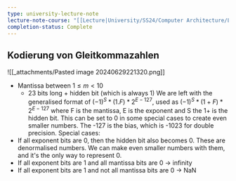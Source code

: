 ```yaml
---
type: university-lecture-note
lecture-note-course: "[[Lecture|University/SS24/Computer Architecture/Lecture]]"
completion-status: Complete
---
```

## Kodierung von Gleitkommazahlen
![[_attachments/Pasted image 20240629221320.png]]
- Mantissa between $1 \le m < 10$
	- 23 bits long + hidden bit (which is always 1)
We are left with the generalised format of 
	$(-1)^S*(1.F)*2^{E-127}$, used as $(-1)^S*(1 + F)*2^{E-127}$
	where F is the mantissa, E is the exponent and S the 1+ is the hidden bit. This can be set to 0 in some special cases to create even smaller numbers.
	The -127 is the bias, which is -1023 for double precision.
Special cases:
- If all exponent bits are 0, then the hidden bit also becomes 0. These are denormalised numbers. We can make even smaller numbers with them, and it's the only way to represent 0.
- If all exponent bits are 1 and all mantissa bits are 0 -> infinity
- If all exponent bits are 1 and not all mantissa bits are 0 -> NaN